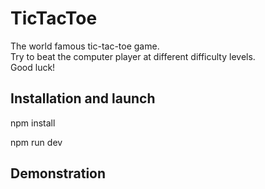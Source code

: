 # TicTacToe
The world famous tic-tac-toe game.<br>
Try to beat the computer player at different difficulty levels.<br>
Good luck!
## Installation and launch
npm install
<br>

npm run dev

## Demonstration
